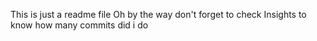 This is just a readme file
Oh by the way don't forget to check Insights to know how many commits did i do
